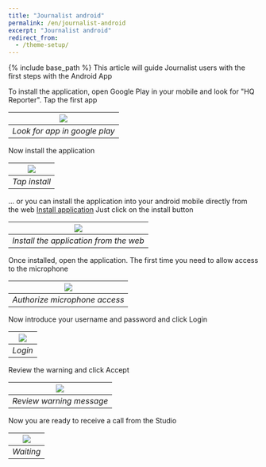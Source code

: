 ```yaml
---
title: "Journalist android"
permalink: /en/journalist-android
excerpt: "Journalist android"
redirect_from:
  - /theme-setup/
---
```


{% include base_path %}
This article will guide Journalist users with the first steps with the Android App

To install the application, open Google Play in your mobile and look for "HQ Reporter". Tap the first app

|![](/en/journalist-android/play-search.png)|
|:--:|
|*Look for app in google play*|

Now install the application

|![](/en/journalist-android/play-install.png)|
|:--:|
|*Tap install*|

... or you can install the application into your android mobile directly from the web [Install application](https://play.google.com/store/apps/details?id=com.isthari.hqreporter) Just click on the install button

|![](/en/journalist-android/web-install.png)|
|:--:|
|*Install the application from the web*|

Once installed, open the application. The first time you need to allow access to the microphone

|![](/en/journalist-android/authorize.jpg)|
|:--:|
|*Authorize microphone access*|

Now introduce your username and password and click Login

|![](/en/journalist-android/login.jpg)|
|:--:|
|*Login*|

Review the warning and click Accept

|![](/en/journalist-android/warning.jpg)|
|:--:|
|*Review warning message*|

Now you are ready to receive a call from the Studio

|![](/en/journalist-android/waiting.jpg)|
|:--:|
|*Waiting*|

